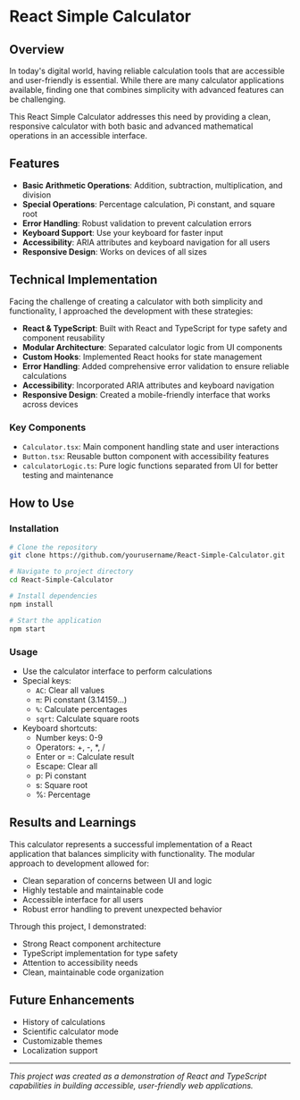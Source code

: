 # React Simple Calculator

## Overview

In today's digital world, having reliable calculation tools that are accessible and user-friendly is essential. While there are many calculator applications available, finding one that combines simplicity with advanced features can be challenging.

This React Simple Calculator addresses this need by providing a clean, responsive calculator with both basic and advanced mathematical operations in an accessible interface.

## Features

- **Basic Arithmetic Operations**: Addition, subtraction, multiplication, and division
- **Special Operations**: Percentage calculation, Pi constant, and square root
- **Error Handling**: Robust validation to prevent calculation errors
- **Keyboard Support**: Use your keyboard for faster input
- **Accessibility**: ARIA attributes and keyboard navigation for all users
- **Responsive Design**: Works on devices of all sizes

## Technical Implementation

Facing the challenge of creating a calculator with both simplicity and functionality, I approached the development with these strategies:

- **React & TypeScript**: Built with React and TypeScript for type safety and component reusability
- **Modular Architecture**: Separated calculator logic from UI components
- **Custom Hooks**: Implemented React hooks for state management
- **Error Handling**: Added comprehensive error validation to ensure reliable calculations
- **Accessibility**: Incorporated ARIA attributes and keyboard navigation
- **Responsive Design**: Created a mobile-friendly interface that works across devices

### Key Components

- `Calculator.tsx`: Main component handling state and user interactions
- `Button.tsx`: Reusable button component with accessibility features
- `calculatorLogic.ts`: Pure logic functions separated from UI for better testing and maintenance

## How to Use

### Installation

```bash
# Clone the repository
git clone https://github.com/yourusername/React-Simple-Calculator.git

# Navigate to project directory
cd React-Simple-Calculator

# Install dependencies
npm install

# Start the application
npm start
```

### Usage

- Use the calculator interface to perform calculations
- Special keys:
  - `AC`: Clear all values
  - `π`: Pi constant (3.14159...)
  - `%`: Calculate percentages
  - `sqrt`: Calculate square roots
- Keyboard shortcuts:
  - Number keys: 0-9
  - Operators: +, -, *, /
  - Enter or =: Calculate result
  - Escape: Clear all
  - p: Pi constant
  - s: Square root
  - %: Percentage

## Results and Learnings

This calculator represents a successful implementation of a React application that balances simplicity with functionality. The modular approach to development allowed for:

- Clean separation of concerns between UI and logic
- Highly testable and maintainable code
- Accessible interface for all users
- Robust error handling to prevent unexpected behavior

Through this project, I demonstrated:
- Strong React component architecture
- TypeScript implementation for type safety
- Attention to accessibility needs
- Clean, maintainable code organization

## Future Enhancements

- History of calculations
- Scientific calculator mode
- Customizable themes
- Localization support

---

*This project was created as a demonstration of React and TypeScript capabilities in building accessible, user-friendly web applications.*